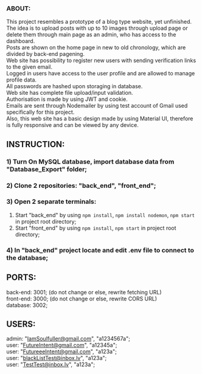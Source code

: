 ### ABOUT:
 This project resembles a prototype of a blog type website, yet unfinished.\
The idea is to upload posts with up to 10 images through upload page or delete them through main page as an admin, who has access to the dashboard.\
Posts are shown on the home page in new to old chronology, which are divided by back-end pagening.\
Web site has possibility to register new users with sending verification links to the given email.\
Logged in users have access to the user profile and are allowed to manage profile data.\
All passwords are hashed upon storaging in database. \
Web site has complete file upload/input validation. \
Authorisation is made by using JWT and cookie.\
Emails are sent through Nodemailer by using test account of Gmail used specifically for this project.\
Also, this web site has a basic design made by using Material UI, therefore is fully responsive and can be viewed by any device.

## INSTRUCTION:
### 1) Turn On MySQL database, import database data from "Database_Export" folder;
### 2) Clone 2 repositories: "back_end", "front_end";
### 3) Open 2 separate terminals:
  1. Start "back_end" by using `npm install`, `npm install nodemon`, `npm start` in project root directory;
  2. Start "front_end" by using `npm install`, `npm start` in project root directory;
### 4) In "back_end" project locate and edit .env file to connect to the database;

## PORTS:
back-end: 3001; (do not change or else, rewrite fetching URL)\
front-end: 3000; (do not change or else, rewrite CORS URL)\
database: 3002;

## USERS:
 admin: "IamSoulfuller@gmail.com", "a1234567a";\
 user: "FutureIntent@gmail.com", "a12345a";\
 user: "FutureeeIntent@gmail.com", "a123a";\
 user: "blackListTest@inbox.lv", "a123a";\
 user: "TestTest@inbox.lv", "a123a";
